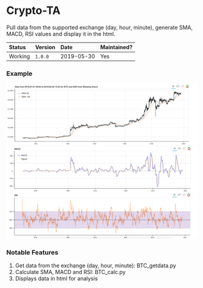 # Crypto-TA

Pull data from the supported exchange (day, hour, minute), generate SMA, MACD, RSI values and display it in the html. 

| Status  | Version | Date       | Maintained? |
|:------- |:------- |:---------- |:----------- |
| Working | `1.0.0` | 2019-05-30 | Yes         |

### Example
![Example of Crypto-TA SMA](images/sma.png?raw=true "Example screenshot")
![Example of Crypto-TA MACD](images/macd.png?raw=true "Example screenshot")
![Example of Crypto-TA RSI](images/rsi.png?raw=true "Example screenshot")

### Notable Features
1. Get data from the exchange (day, hour, minute): BTC_getdata.py
2. Calculate SMA, MACD and RSI: BTC_calc.py
3. Displays data in html for analysis
